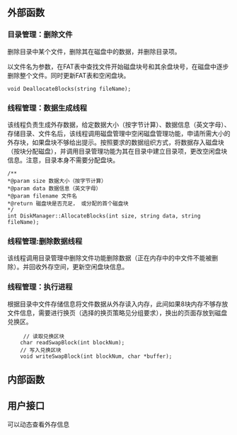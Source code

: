 ## 外部函数

### 目录管理：删除文件

删除目录中某个文件，删除其在磁盘中的数据，并删除目录项。

以文件名为参数，在FAT表中查找文件开始磁盘块号和其余盘块号，在磁盘中逐步删除整个文件。同时更新FAT表和空闲盘块。

```
void DeallocateBlocks(string fileName);
```

### 线程管理：数据生成线程

该线程负责生成外存数据，给定数据大小（按字节计算）、数据信息（英文字母）、存储目录、文件名后，该线程调用磁盘管理中空闲磁盘管理功能，申请所需大小的外存块，如果盘块不够给出提示。按照要求的数据组织方式，将数据存入磁盘块（按块分配磁盘），并调用目录管理功能为其在目录中建立目录项，更改空闲盘块信息。注意，目录本身不需要分配盘块。

```
/** 
*@param size 数据大小（按字节计算）
*@param data 数据信息（英文字母）
*@param filename 文件名
*@return 磁盘块是否充足， 或分配的首个磁盘块
*/
int DiskManager::AllocateBlocks(int size, string data, string fileName);
```

### 线程管理:删除数据线程

该线程调用目录管理中删除文件功能删除数据（正在内存中的中文件不能被删除）。并回收外存空间，更新空闲盘块信息。

### 线程管理：执行进程

根据目录中文件存储信息将文件数据从外存读入内存，此间如果8块内存不够存放文件信息，需要进行换页（选择的换页策略见分组要求），换出的页面存放到磁盘兑换区。

```
     // 读取兑换区块
    char readSwapBlock(int blockNum);
    // 写入兑换区块
    void writeSwapBlock(int blockNum, char *buffer);
```

## 内部函数



## 用户接口

可以动态查看外存信息



